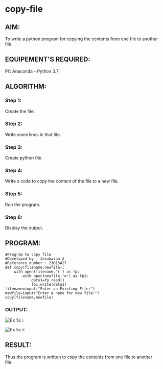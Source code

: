 # copy-file
## AIM:
To write a python program for copying the contents from one file to another file.
## EQUIPEMENT'S REQUIRED: 
PC
Anaconda - Python 3.7
## ALGORITHM: 
### Step 1:
Create the file.
### Step 2: 
Write some lines in that file. 
### Step 3: 
Create python file.
### Step 4:  
Write a code to copy the content of the file to a new file.
### Step 5: 
Run the program.
### Step 6: 
Display the output.
## PROGRAM:
```
#Program to copy file
#Developed by : Jesubalan A
#Reference number : 23013427
def copy(filename,newfile):
    with open(filename,'r') as fp:
        with open(newfile,'w') as fp1:
            data1=fp.read()
            fp1.write(data1)
filename=input("Enter an Existing File:")
newfile=input("Enter a name for new file:")
copy(filename,newfile)
```
### OUTPUT:
![Ex 5c i](https://github.com/Jesubalan19/copy-file/assets/144979294/c3bf0361-8426-46a4-838d-919b4229cb95)

![Ex 5c ii](https://github.com/Jesubalan19/copy-file/assets/144979294/0387a677-e674-44a3-96b5-b8991257a158)


## RESULT:
Thus the program is written to copy the contents from one file to another file.
